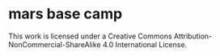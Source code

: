 # mars base camp
 
 
 
This work is licensed under a Creative Commons Attribution-NonCommercial-ShareAlike 4.0 International License.